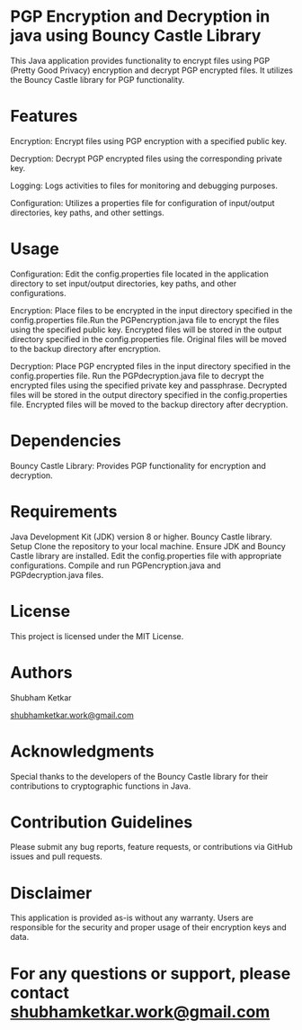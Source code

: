 # PGP Encryption and Decryption in java using Bouncy Castle Library
This Java application provides functionality to encrypt files using PGP (Pretty Good Privacy) encryption and decrypt PGP encrypted files. It utilizes the Bouncy Castle library for PGP functionality.

# Features
Encryption: Encrypt files using PGP encryption with a specified public key.

Decryption: Decrypt PGP encrypted files using the corresponding private key.

Logging: Logs activities to files for monitoring and debugging purposes.

Configuration: Utilizes a properties file for configuration of input/output directories, key paths, and other settings.

# Usage
Configuration: Edit the config.properties file located in the application directory to set input/output directories, key paths, and other configurations. 

Encryption: Place files to be encrypted in the input directory specified in the config.properties file.Run the PGPencryption.java file to encrypt the files using the specified public key. Encrypted files will be stored in the output directory specified in the config.properties file. Original files will be moved to the backup directory after encryption.

Decryption: Place PGP encrypted files in the input directory specified in the config.properties file. Run the PGPdecryption.java file to decrypt the encrypted files using the specified private key and passphrase. Decrypted files will be stored in the output directory specified in the config.properties file.
Encrypted files will be moved to the backup directory after decryption.

# Dependencies
Bouncy Castle Library: Provides PGP functionality for encryption and decryption.

# Requirements
Java Development Kit (JDK) version 8 or higher.
Bouncy Castle library.
Setup
Clone the repository to your local machine.
Ensure JDK and Bouncy Castle library are installed.
Edit the config.properties file with appropriate configurations.
Compile and run PGPencryption.java and PGPdecryption.java files.

# License
This project is licensed under the MIT License.

# Authors
Shubham Ketkar

shubhamketkar.work@gmail.com

# Acknowledgments
Special thanks to the developers of the Bouncy Castle library for their contributions to cryptographic functions in Java.

# Contribution Guidelines
Please submit any bug reports, feature requests, or contributions via GitHub issues and pull requests.

# Disclaimer
This application is provided as-is without any warranty. Users are responsible for the security and proper usage of their encryption keys and data.

# For any questions or support, please contact shubhamketkar.work@gmail.com
